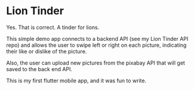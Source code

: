 # Lion Tinder

Yes.  That is correct.  A tinder for lions.

This simple demo app connects to a backend API (see my Lion Tinder API repo) and allows the user to swipe left or right on each picture, indicating their like or dislike of the picture.

Also, the user can upload new pictures from the pixabay API that will get saved to the back end API.

This is my first flutter mobile app, and it was fun to write.